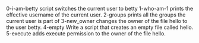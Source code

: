 0-i-am-betty script switches the current user to betty
1-who-am-1 prints the effective username of the current user.
2-groups prints all the groups the current user is part of
3-new_owner changes the owner of the file hello to the user betty.
4-empty Write a script that creates an empty file called hello.
5-execute  adds execute permission to the owner of the file hello.

